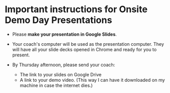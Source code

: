 # Important instructions for Onsite Demo Day Presentations

* Please **make your presentation in Google Slides**.

* Your coach's computer will be used as the presentation computer.  They will have all your slide decks opened in Chrome and ready for you to present.

* By Thursday afternoon, please send your coach:
  * The link to your slides on Google Drive
  * A link to your demo video.  (This way I can have it downloaded on my machine in case the internet dies.)
